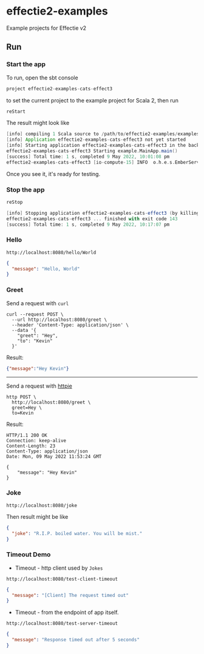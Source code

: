 # effectie2-examples
Example projects for Effectie v2

## Run

### Start the app
To run, open the sbt console
```sbt
project effectie2-examples-cats-effect3
```
to set the current project to the example project for Scala 2, then run
```sbt
reStart
```
The result might look like 
```sbt
[info] compiling 1 Scala source to /path/to/effectie2-examples/examples/effectie2-examples-cats-effect3/target/scala-2.13/classes ...
[info] Application effectie2-examples-cats-effect3 not yet started
[info] Starting application effectie2-examples-cats-effect3 in the background ...
effectie2-examples-cats-effect3 Starting example.MainApp.main()
[success] Total time: 1 s, completed 9 May 2022, 10:01:08 pm
effectie2-examples-cats-effect3 [io-compute-15] INFO  o.h.e.s.EmberServerBuilderCompanionPlatform - Ember-Server service bound to address: [::]:8080
```
Once you see it, it's ready for testing.

### Stop the app
```sbt
reStop
```
```sbt
[info] Stopping application effectie2-examples-cats-effect3 (by killing the forked JVM) ...
effectie2-examples-cats-effect3 ... finished with exit code 143
[success] Total time: 1 s, completed 9 May 2022, 10:17:07 pm
```


### Hello

```
http://localhost:8080/hello/World
```
```json
{
  "message": "Hello, World"
}
```


### Greet
Send a request with `curl`
```shell
curl --request POST \
  --url http://localhost:8080/greet \
  --header 'Content-Type: application/json' \
  --data '{
    "greet": "Hey",
    "to": "Kevin"
  }'
```
Result:
```json
{"message":"Hey Kevin"}
```
***
Send a request with [httpie](https://httpie.io)
```shell
http POST \
  http://localhost:8080/greet \
  greet=Hey \
  to=Kevin
```
Result:
```shell
HTTP/1.1 200 OK
Connection: keep-alive
Content-Length: 23
Content-Type: application/json
Date: Mon, 09 May 2022 11:53:24 GMT

{
    "message": "Hey Kevin"
}
```


### Joke
```
http://localhost:8080/joke
```
Then result might be like
```json
{
  "joke": "R.I.P. boiled water. You will be mist."
}
```

### Timeout Demo
* Timeout - http client used by `Jokes`
```
http://localhost:8080/test-client-timeout
```
```json
{
  "message": "[Client] The request timed out"
}
```

* Timeout - from the endpoint of app itself.
```
http://localhost:8080/test-server-timeout
```
```json
{
  "message": "Response timed out after 5 seconds"
}
```